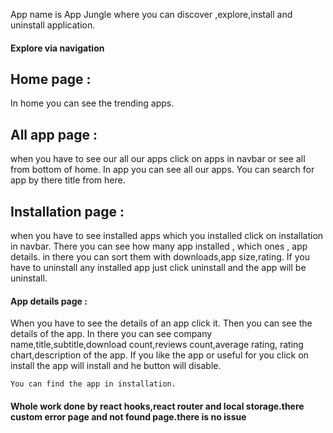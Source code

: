 App name is App Jungle where you can discover ,explore,install and uninstall application.

#### Explore via navigation
## Home page :
In home you can see the trending apps.

## All app page :
when you have to see our all our apps  click on apps in navbar or see all from bottom of home.
In app you can see all our apps.
 You can search for app by there title  from here.


## Installation page :

when you have to see installed apps which you installed click on installation in navbar. 
There you can see how many app installed , which ones , app details.
in there you can sort them with downloads,app size,rating.
If you have to uninstall any installed app just click uninstall and the app will be uninstall.

#### App details page :

When you have to see the details of an app click it.
 Then you can see the details of the app.
  In there you can see company name,title,subtitle,download count,reviews count,average rating, rating chart,description of the app.
   If you like the app or useful for you click on install the app will install and he button will disable.
   
    You can find the app in installation.


#### Whole work done by react hooks,react router and local storage.there custom error page and not found page.there is no issue 